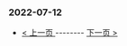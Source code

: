 ### 2022-07-12 
 

- [ < 上一页 ](https://github.com/able8/weibo-hot-record/blob/master/2022-07-11.md) -------- [ 下一页 > ](https://github.com/able8/weibo-hot-record/blob/master/2022-07-13.md)